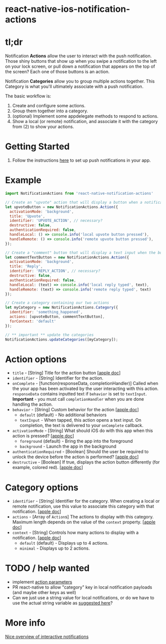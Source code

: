 # react-native-ios-notification-actions

# tl;dr

Notification **Actions** allow the user to interact with the push notification. Those shiny buttons that show up when you swipe a notification to the left on your lock screen, or pull down a notification that appears on the top of the screen? Each one of those buttons is an action.

Notification **Categories** allow you to group multiple actions together. This Category is what you'll ultimately associate with a push notification.

The basic workflow is:

1. Create and configure some actions.
2. Group them together into a category.
3. (optional) Implement some appdelegate methods to respond to actions.
4. Show a local (or remote) notification, and associate it with the category from (2) to show your actions.

# Getting Started
1. Follow the instructions [here](https://facebook.github.io/react-native/docs/pushnotificationios.html) to set up push notifications in your app.

# Example
```javascript
import NotificationActions from 'react-native-notification-actions'

// Create an "upvote" action that will display a button when a notification is swiped
let upvoteButton = new NotificationActions.Action({
  activationMode: 'background',
  title: 'Upvote',
  identifier: 'UPVOTE_ACTION', // necessary?
  destructive: false,
  authenticationRequired: false,
  handleLocal: () => console.info('local upvote button pressed'),
  handleRemote: () => console.info('remote upvote button pressed'),
});

// Create a "comment" button that will display a text input when the button is pressed
let commentTextButton = new NotificationActions.Action({
  activationMode: 'background',
  title: 'Reply',
  identifier: 'REPLY_ACTION', // necessary?
  destructive: false,
  authenticationRequired: false,
  handleLocal: (text) => console.info('local reply typed', text),
  handleRemote: (text) => console.info('remote reply typed', text)
});

// Create a category containing our two actions
let myCategory = new NotificationActions.Category({
  identifier: 'something_happened',
  actions: [upvoteButton, commentTextButton],
  forContext: 'default'
});

// ** important ** update the categories
NotificationActions.updateCategories([myCategory]);
```

# Action options

* `title` - [String] Title for the action button [[apple doc]()]
* `identifier` - [String] Identifier for the action.
* `onComplete` - [function(responseData, completionHandler)] Called when the your app has been activated by the user interacting with this action. `responseData` contains inputted text if `behavior` is set to `textInput`. **Important** - you must call `completionHandler` when you are done handling the action.
* `behavior` - [String] Custom behavior for the action [[apple doc](https://developer.apple.com/library/ios/documentation/UIKit/Reference/UIUserNotificationAction_class/index.html#//apple_ref/c/tdef/UIUserNotificationActionBehavior)]
  * `default` (default) - No additional behaviors
  * `textInput` - When tapped, this action opens a text input. On completion, the text is delivered to your `onComplete` callback.
* `activationMode` - [String] What should iOS do with this app when this action is pressed? [[apple doc](https://developer.apple.com/library/ios/documentation/UIKit/Reference/UIUserNotificationAction_class/index.html#//apple_ref/c/tdef/UIUserNotificationActivationMode)]
  * `foreground` (default) - Bring the app into the foreground
  * `background` - Launch the app in the background
* `authenticationRequired` - [Boolean] Should the user be required to unlock the device before the action is performed? [[apple doc](https://developer.apple.com/library/ios/documentation/UIKit/Reference/UIMutableUserNotificationAction_class/index.html#//apple_ref/occ/instp/UIMutableUserNotificationAction/authenticationRequired)]
* `destructive` - [Boolean] If true, displays the action button differently (for example, colored red). [[apple doc](https://developer.apple.com/library/ios/documentation/UIKit/Reference/UIMutableUserNotificationAction_class/index.html#//apple_ref/occ/instp/UIMutableUserNotificationAction/destructive)]



# Category options
* `identifier` - [String] Identifier for the category. When creating a local or remote notification, use this value to associate this category with that notification. [[apple doc](https://developer.apple.com/library/ios/documentation/UIKit/Reference/UIMutableUserNotificationCategory_class/index.html#//apple_ref/occ/instp/UIMutableUserNotificationCategory/identifier)]
* `actions` - [Array of `Action`s] The actions to display with this category. Maximum length depends on the value of the `context` property. [[apple doc](https://developer.apple.com/library/ios/documentation/UIKit/Reference/UIMutableUserNotificationCategory_class/index.html#//apple_ref/occ/instm/UIMutableUserNotificationCategory/setActions:forContext:)]
* `context` - [String] Controls how many actions to display with a notification. [[apple doc](https://developer.apple.com/library/ios/documentation/UIKit/Reference/UIUserNotificationCategory_class/index.html#//apple_ref/c/tdef/UIUserNotificationActionContext)]
  * `default` (default) - Displays up to 4 actions.
  * `minimal` - Displays up to 2 actions.

# TODO / help wanted
* implement [action parameters](https://developer.apple.com/library/ios/documentation/UIKit/Reference/UIMutableUserNotificationAction_class/index.html#//apple_ref/occ/instp/UIMutableUserNotificationAction/parameters)
* PR react-native to allow "category" key in local notification payloads (and maybe other keys as well)
* Can we just use a string value for local notifications, or do we have to use the actual string variable as [suggested here](https://developer.apple.com/library/ios/documentation/UIKit/Reference/UIMutableUserNotificationCategory_class/index.html#//apple_ref/occ/instm/UIMutableUserNotificationCategory/identifier)?

# More info
[Nice overview of interactive notifications](https://nrj.io/simple-interactive-notifications-in-ios-8/)

